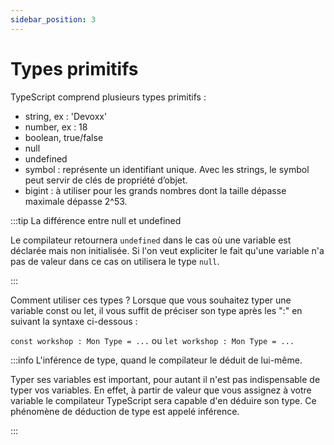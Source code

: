 ```yaml
---
sidebar_position: 3
---
```


# Types primitifs

TypeScript comprend plusieurs types primitifs :

- string, ex : 'Devoxx'
- number, ex : 18
- boolean, true/false
- null
- undefined
- symbol : représente un identifiant unique. Avec les strings, le symbol peut servir de clés de propriété d’objet.
- bigint : à utiliser pour les grands nombres dont la taille dépasse maximale dépasse 2^53.

:::tip La différence entre null et undefined

Le compilateur retournera `undefined` dans le cas où une variable est déclarée mais non initialisée.
Si l'on veut expliciter le fait qu'une variable n'a pas de valeur dans ce cas on utilisera le type `null`.

:::

Comment utiliser ces types ? Lorsque que vous souhaitez typer une variable const ou let, il vous suffit de préciser son type après les ":" en suivant la syntaxe ci-dessous :

`const workshop : Mon Type = ...`
ou
`let workshop : Mon Type = ...`

:::info L'inférence de type, quand le compilateur le déduit de lui-même.

Typer ses variables est important, pour autant il n'est pas indispensable de typer vos variables. En effet, à partir de valeur que vous assignez à votre variable le compilateur TypeScript sera capable d'en déduire son type. Ce phénomène de déduction de type est appelé inférence.

:::
